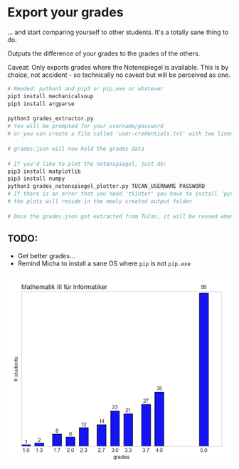 # Export your grades
... and start comparing yourself to other students. It's a totally sane thing to do.

Outputs the difference of your grades to the grades of the others.

Caveat: Only exports grades where the Notenspiegel is available. This is by choice, not accident - so technically no caveat but will be perceived as one.

```bash
# Needed: python3 and pip3 or pip.exe or whatever
pip3 install mechanicalsoup
pip3 install argparse

python3 grades_extractor.py
# You will be prompted for your username/password
# or you can create a file called 'user-credentials.txt' with two lines in it: your username and password (trailing whitespace etc. will be stripped) - then you won't get asked

# grades.json will now hold the grades data

# If you'd like to plot the notenspiegel, just do:
pip3 install matplotlib
pip3 install numpy
python3 grades_notenspiegel_plotter.py TUCAN_USERNAME PASSWORD
# If there is an error that you need 'tkinter' you have to install 'python-pmw' (Arch Linux)
# the plots will reside in the newly created output folder

# Once the grades.json got extracted from TuCan, it will be reused whenever possible. So if there are grades/courses missing, just delete the grades.json and try again.
```

## TODO:
- Get better grades...
- Remind Micha to install a sane OS where `pip` is not `pip.exe`


![Notenspiegel](screenshot.png)